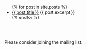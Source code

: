 <ul>
  {% for post in site.posts %}
    <li>
      <a href="{{ post.url }}">{{ post.title }}</a>
      {{ post.excerpt }}
    </li>
  {% endfor %}
</ul>
<br>
<br>
<br>
Please consider joining the mailing list.
<script async data-uid="af9941ff97" src="https://unique-creator-5551.ck.page/af9941ff97/index.js"></script>
